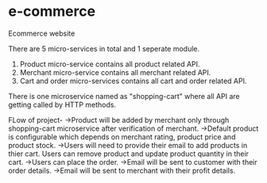 # e-commerce
Ecommerce website

There are 5 micro-services in total and 1 seperate module.
1. Product micro-service contains all product related API.
2. Merchant micro-service contains all merchant related API.
3. Cart and order micro-services contains all cart and order related API.


There is one microservice named as "shopping-cart" where all API are getting called by HTTP methods.


FLow of project-
->Product will be added by merchant only through shopping-cart microservice after verification of merchant. 
->Default product is configurable which depends on merchant rating, product price and product stock.
->Users will need to provide their email to add products in thier cart. Users can remove product and update product quantity in their cart.
->Users can place the order.
->Email will be sent to customer with their order details.
->Email will be sent to merchant with their profit details.
